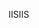  <span data-ttu-id="d129e-101">IIS</span><span class="sxs-lookup"><span data-stu-id="d129e-101">IIS</span></span> 
